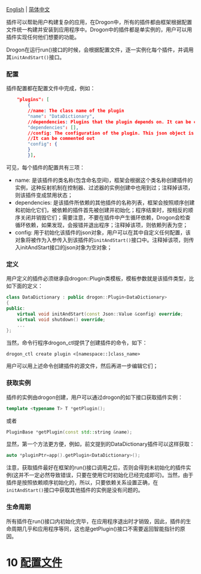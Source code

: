 [English](ENG-10-Plugins) | [简体中文](CHN-09-插件)

插件可以帮助用户构建复杂的应用，在Drogon中，所有的插件都由框架根据配置文件统一构建并安装到应用程序中。Drogon中的插件都是单实例的，用户可以用插件实现任何他们想要的功能。

Drogon在运行run()接口的时候，会根据配置文件，逐一实例化每个插件，并调用其`initAndStart()`接口。

### 配置

插件配置都在配置文件中完成，例如：

```json
    "plugins": [
        {
        //name: The class name of the plugin
        "name": "DataDictionary",
        //dependencies: Plugins that the plugin depends on. It can be commented out
        "dependencies": [],
        //config: The configuration of the plugin. This json object is the parameter to initialize the plugin.
        //It can be commented out
        "config": {
        }
        }],
```

可见，每个插件的配置共有三项：

* name: 是该插件的类名称(包含命名空间)，框架会根据这个类名称创建插件的实例，这种反射机制在控制器、过滤器的实例创建中也用到过；注释掉该项，则该插件变成禁用状态；
* dependencies: 是该插件所依赖的其他插件的名称列表，框架会按照顺序创建和初始化它们，被依赖的插件首先被创建并初始化；程序结束时，按相反的顺序关闭并销毁它们；需要注意，不要在插件中产生循环依赖，Drogon会检查循环依赖，如果发现，会报错并退出程序；注释掉该项，则依赖列表为空；
* config: 用于初始化该插件的json对象，用户可以在其中自定义任何配置，该对象将被作为入参传入到该插件的`initAndStart()`接口中。注释掉该项，则传入initAndStart接口的json对象为空对象；

### 定义

用户定义的插件必须继承自drogon::Plugin类模板，模板参数就是该插件类型，比如下面的定义：

```c++
class DataDictionary : public drogon::Plugin<DataDictionary>
{
public:
    virtual void initAndStart(const Json::Value &config) override;
    virtual void shutdown() override;
    ...
};
```

当然，命令行程序drogon_ctl提供了创建插件的命令，如下：

```shell
drogon_ctl create plugin <[namespace::]class_name>
```

用户可以用上述命令创建插件的源文件，然后再进一步编辑它们；

### 获取实例

插件的实例由drogon创建，用户可以通过drogon的如下接口获取插件实例：

```c++
template <typename T> T *getPlugin();
```

或者

```c++
PluginBase *getPlugin(const std::string &name);
```

显然，第一个方法更方便，例如，前文提到的DataDictionary插件可以这样获取：

```c++
auto *pluginPtr=app().getPlugin<DataDictionary>();
```

注意，获取插件最好在框架的run()接口调用之后，否则会得到未初始化的插件实例(这并不一定必然导致错误，只要在使用它时初始化已经完成即可)。当然，由于插件是按照依赖顺序初始化的，所以，只要依赖关系设置正确，在`initAndStart()`接口中获取其他插件的实例是没有问题的。

### 生命周期

所有插件在run()接口内初始化完毕，在应用程序退出时才销毁，因此，插件的生命周期几乎和应用程序等同，这也是getPlugin()接口不需要返回智能指针的原因。

# 10 [配置文件](CHN-10-配置文件)
